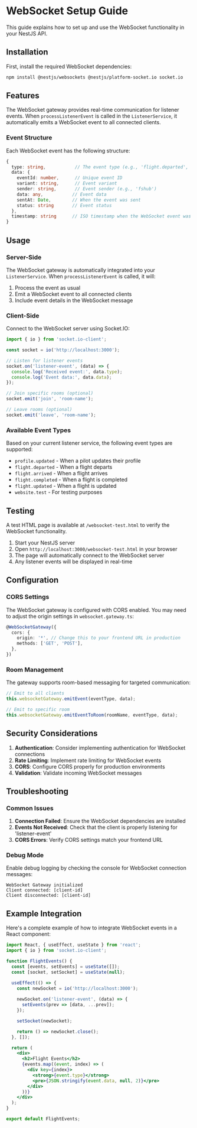 # WebSocket Setup Guide

This guide explains how to set up and use the WebSocket functionality in your NestJS API.

## Installation

First, install the required WebSocket dependencies:

```bash
npm install @nestjs/websockets @nestjs/platform-socket.io socket.io
```

## Features

The WebSocket gateway provides real-time communication for listener events. When `processListenerEvent` is called in the `ListenerService`, it automatically emits a WebSocket event to all connected clients.

### Event Structure

Each WebSocket event has the following structure:

```typescript
{
  type: string,           // The event type (e.g., 'flight.departed', 'flight.arrived')
  data: {
    eventId: number,      // Unique event ID
    variant: string,      // Event variant
    sender: string,       // Event sender (e.g., 'fshub')
    data: any,           // Event data
    sentAt: Date,        // When the event was sent
    status: string       // Event status
  },
  timestamp: string      // ISO timestamp when the WebSocket event was emitted
}
```

## Usage

### Server-Side

The WebSocket gateway is automatically integrated into your `ListenerService`. When `processListenerEvent` is called, it will:

1. Process the event as usual
2. Emit a WebSocket event to all connected clients
3. Include event details in the WebSocket message

### Client-Side

Connect to the WebSocket server using Socket.IO:

```javascript
import { io } from 'socket.io-client';

const socket = io('http://localhost:3000');

// Listen for listener events
socket.on('listener-event', (data) => {
  console.log('Received event:', data.type);
  console.log('Event data:', data.data);
});

// Join specific rooms (optional)
socket.emit('join', 'room-name');

// Leave rooms (optional)
socket.emit('leave', 'room-name');
```

### Available Event Types

Based on your current listener service, the following event types are supported:

- `profile.updated` - When a pilot updates their profile
- `flight.departed` - When a flight departs
- `flight.arrived` - When a flight arrives
- `flight.completed` - When a flight is completed
- `flight.updated` - When a flight is updated
- `website.test` - For testing purposes

## Testing

A test HTML page is available at `/websocket-test.html` to verify the WebSocket functionality.

1. Start your NestJS server
2. Open `http://localhost:3000/websocket-test.html` in your browser
3. The page will automatically connect to the WebSocket server
4. Any listener events will be displayed in real-time

## Configuration

### CORS Settings

The WebSocket gateway is configured with CORS enabled. You may need to adjust the origin settings in `websocket.gateway.ts`:

```typescript
@WebSocketGateway({
  cors: {
    origin: '*', // Change this to your frontend URL in production
    methods: ['GET', 'POST'],
  },
})
```

### Room Management

The gateway supports room-based messaging for targeted communication:

```typescript
// Emit to all clients
this.websocketGateway.emitEvent(eventType, data);

// Emit to specific room
this.websocketGateway.emitEventToRoom(roomName, eventType, data);
```

## Security Considerations

1. **Authentication**: Consider implementing authentication for WebSocket connections
2. **Rate Limiting**: Implement rate limiting for WebSocket events
3. **CORS**: Configure CORS properly for production environments
4. **Validation**: Validate incoming WebSocket messages

## Troubleshooting

### Common Issues

1. **Connection Failed**: Ensure the WebSocket dependencies are installed
2. **Events Not Received**: Check that the client is properly listening for 'listener-event'
3. **CORS Errors**: Verify CORS settings match your frontend URL

### Debug Mode

Enable debug logging by checking the console for WebSocket connection messages:

```
WebSocket Gateway initialized
Client connected: [client-id]
Client disconnected: [client-id]
```

## Example Integration

Here's a complete example of how to integrate WebSocket events in a React component:

```jsx
import React, { useEffect, useState } from 'react';
import { io } from 'socket.io-client';

function FlightEvents() {
  const [events, setEvents] = useState([]);
  const [socket, setSocket] = useState(null);

  useEffect(() => {
    const newSocket = io('http://localhost:3000');
    
    newSocket.on('listener-event', (data) => {
      setEvents(prev => [data, ...prev]);
    });

    setSocket(newSocket);

    return () => newSocket.close();
  }, []);

  return (
    <div>
      <h2>Flight Events</h2>
      {events.map((event, index) => (
        <div key={index}>
          <strong>{event.type}</strong>
          <pre>{JSON.stringify(event.data, null, 2)}</pre>
        </div>
      ))}
    </div>
  );
}

export default FlightEvents;
```
